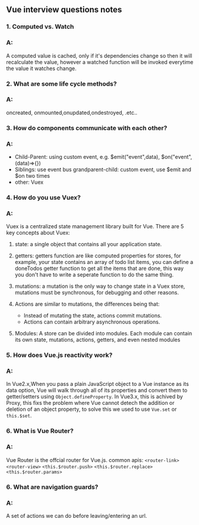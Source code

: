 ## Vue interview questions notes

### 1. Computed vs. Watch

### A:

A computed value is cached, only if it's dependencies change so then it will recalculate the value, however a watched function will be invoked everytime the value it watches change.

### 2. What are some life cycle methods?

### A:

oncreated, onmounted,onupdated,ondestroyed, .etc..

### 3. How do components communicate with each other?

### A:

- Child-Parent: using custom event, e.g. $emit("event",data), $on("event",(data)=>{})
- Siblings: use event bus
  grandparent-child: custom event, use $emit and $on two times
- other: Vuex

### 4. How do you use Vuex?

### A:

Vuex is a centralized state management library built for Vue.
There are 5 key concepts about Vuex:

1. state: a single object that contains all your application state.
2. getters: getters function are like computed properties for stores, for example, your state contains an array of todo list items, you can define a doneTodos getter function to get all the items that are done, this way you don't have to write a seperate function to
   do the same thing.
3. mutations: a mutation is the only way to change state in a Vuex store, mutations must be synchronous, for debugging and other reasons.
4. Actions are similar to mutations, the differences being that:

   - Instead of mutating the state, actions commit mutations.
   - Actions can contain arbitrary asynchronous operations.

5. Modules: A store can be divided into modules. Each module can contain its own state, mutations, actions, getters, and even nested modules

### 5. How does Vue.js reactivity work?

### A:

In Vue2.x,When you pass a plain JavaScript object to a Vue instance as its data option, Vue will walk through all of its properties and convert them to getter/setters using `Object.defineProperty`.
In Vue3.x, this is achived by Proxy, this fixs the problem where Vue cannot detech the addition or deletion of an object property, to solve this we used to use `Vue.set` or `this.$set`.

### 6. What is Vue Router?

### A:

Vue Router is the offcial router for Vue.js.
common apis: `<router-link>` `<router-view>` `<this.$router.push>` `<this.$router.replace>` `<this.$router.params>`

### 6. What are navigation guards?

### A:

A set of actions we can do before leaving/entering an url.
